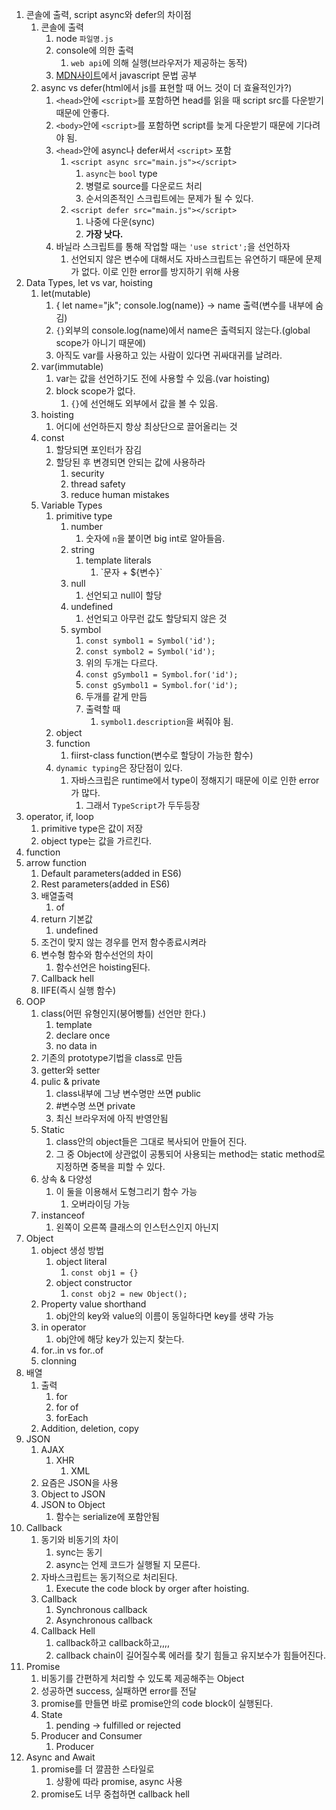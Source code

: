 1. 콘솔에 출력, script async와 defer의 차이점
   1. 콘솔에 출력
      1. node ``파일명.js``
      2. console에 의한 출력
         1. ``web api``에 의해 실행(브라우저가 제공하는 동작)
      3. [MDN사이트](developer.mozilla.org)에서 javascript 문법 공부
   2. async vs defer(html에서 js를 표현할 때 어느 것이 더 효율적인가?)
      1. ``<head>``안에 ``<script>``를 포함하면 head를 읽을 때 script src를 다운받기 때문에 안좋다.
      2. ``<body>``안에 ``<script>``를 포함하면 script를 늦게 다운받기 때문에 기다려야 됨.
      3. ``<head>``안에 async나 defer써서 ``<script>`` 포함
         1. ``<script async src="main.js"></script>``
            1. ``async``는 ``bool`` type
            2. 병렬로 source를 다운로드 처리
            3. 순서의존적인 스크립트에는 문제가 될 수 있다.
         2.  ``<script defer src="main.js"></script>``
              1.  나중에 다운(sync)
              2.  **가장 낫다.**
      4.  바닐라 스크립트를 통해 작업할 때는 `'use strict';`을 선언하자
          1.  선언되지 않은 변수에 대해서도 자바스크립트는 유연하기 때문에 문제가 없다. 이로 인한 error를 방지하기 위해 사용
2.  Data Types, let vs var, hoisting
    1.  let(mutable)
        1.  { let name="jk"; console.log(name)} -> name 출력(변수를 내부에 숨김)
        2.  `{}`외부의 console.log(name)에서 name은 출력되지 않는다.(global scope가 아니기 때문에)
        3.  아직도 var를 사용하고 있는 사람이 있다면 귀싸대귀를 날려라.
    2.  var(immutable)
        1.  var는 값을 선언하기도 전에 사용할 수 있음.(var hoisting)
        2.  block scope가 없다.
            1.  `{}`에 선언해도 외부에서 값을 볼 수 있음.
    3.  hoisting
        1.  어디에 선언하든지 항상 최상단으로 끌어올리는 것
    4.  const
        1.  할당되면 포인터가 잠김
        2.  할당된 후 변경되면 안되는 값에 사용하라
            1.  security
            2.  thread safety
            3.  reduce human mistakes
    5.  Variable Types
        1.  primitive type
            1.  number
                1.  숫자에 ``n``을 붙이면 big int로 알아들음.
            2.  string
                1.  template literals
                    1.  \`문자 + ${변수}\`
            3.  null
                1.  선언되고 null이 할당
            4.  undefined
                1.  선언되고 아무런 값도 할당되지 않은 것
            5.  symbol
                1.  ``const symbol1 = Symbol('id');``
                2.  ``const symbol2 = Symbol('id');``
                3.  위의 두개는 다르다.
                4.  ``const gSymbol1 = Symbol.for('id');``
                5.  ``const gSymbol1 = Symbol.for('id');``
                6.  두개를 같게 만듬
                7.  출력할 때
                    1.  ``symbol1.description``을 써줘야 됨.
        2.  object
        3.  function
            1.  fiirst-class function(변수로 할당이 가능한 함수)
        4.  ``dynamic typing``은 장단점이 있다.
            1.  자바스크립은 runtime에서 type이 정해지기 때문에 이로 인한 error가 많다.
                1.  그래서 ``TypeScript``가 두두등장
3.  operator, if, loop
    1.  primitive type은 값이 저장
    2.  object type는 값을 가르킨다.
4.  function
5.  arrow function
    1.  Default parameters(added in ES6)
    2.  Rest parameters(added in ES6)
    3.  배열출력
        1.  of
    4.  return 기본값
        1.  undefined
    5.  조건이 맞지 않는 경우를 먼저 함수종료시켜라
    6.  변수형 함수와 함수선언의 차이
        1.  함수선언은 hoisting된다.
    7.  Callback hell
    8.  IIFE(즉시 실행 함수)
6.  OOP
    1.  class(어떤 유형인지(붕어빵틀) 선언만 한다.)
        1.  template
        2.  declare once
        3.  no data in
    2.  기존의 prototype기법을 class로 만듬
    3.  getter와 setter
    4.  pulic & private
        1. class내부에 그냥 변수명만 쓰면 public
        2. #변수명 쓰면 private 
        3. 최신 브라우저에 아직 반영안됨
    5. Static
       1. class안의 object들은 그대로 복사되어 만들어 진다.
       2. 그 중 Object에 상관없이 공통되어 사용되는 method는 static method로 지정하면 중복을 피할 수 있다.
    6. 상속 & 다양성
       1. 이 둘을 이용해서 도형그리기 함수 가능
          1. 오버라이딩 가능
    7. instanceof
       1. 왼쪽이 오른쪽 클래스의 인스턴스인지 아닌지
7. Object
   1. object 생성 방법
      1.  object literal
          1.  ``const obj1 = {}``
      2.  object constructor
          1.  ``const obj2 = new Object();``
   2.  Property value shorthand
       1.  obj안의 key와 value의 이름이 동일하다면 key를 생략 가능
   3.  in operator
       1.  obj안에 해당 key가 있는지 찾는다.
   4.  for..in vs for..of
   5.  clonning
8.  배열
    1.  출력
        1.  for
        2.  for of
        3.  forEach
    2.  Addition, deletion, copy
9.  JSON
    1.  AJAX
        1.  XHR
            1.  XML
    2.  요즘은 JSON을 사용
    3.  Object to JSON
    4.  JSON to Object
        1.  함수는 serialize에 포함안됨
10. Callback
    1.  동기와 비동기의 차이
        1.  sync는 동기
        2.  async는 언제 코드가 실행될 지 모른다.
    2.  자바스크립트는 동기적으로 처리된다.
        1.  Execute the code block by orger after hoisting.
    3.  Callback
        1.  Synchronous callback
        2.  Asynchronous callback
    4.  Callback Hell
        1.  callback하고 callback하고,,,,
        2.  callback chain이 길어질수록 에러를 찾기 힘들고 유지보수가 힘들어진다.
11. Promise
    1.  비동기를 간편하게 처리할 수 있도록 제공해주는 Object
    2.  성공하면 success, 실패하면 error를 전달
    3.  promise를 만들면 바로 promise안의 code block이 실행된다.
    4.  State
        1.  pending -> fulfilled or rejected
    5.  Producer and Consumer
        1.  Producer
12. Async and Await
    1.  promise를 더 깔끔한 스타일로
        1.  상황에 따라 promise, async 사용
    2.  promise도 너무 중첩하면 callback hell